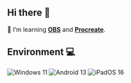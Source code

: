 <!-- This widget seems to be down? -->
<!-- <img align="right" src="https://github-readme-stats.vercel.app/api/top-langs/?username=futomaki-bit" /> -->

##  Hi there 👋

🧠 I’m learning [**OBS**](https://obsproject.com/) and [**Procreate**](https://procreate.art/).<br>

##  Environment 💻
![Windows 11](https://img.shields.io/badge/Windows%2011-0078d4?style=flat-square&logo=windows&logoColor=ffffff)
![Android 13](https://img.shields.io/badge/Android%2012L-3ddc85?style=flat-square&logo=android&logoColor=ffffff)
![iPadOS 16](https://img.shields.io/badge/iPadOS%2016-f7f7f7?style=flat-square&logo=apple&logoColor=000000)
